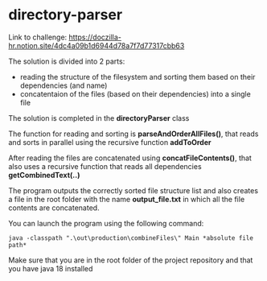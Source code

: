 ﻿# directory-parser
Link to challenge: https://doczilla-hr.notion.site/4dc4a09b1d6944d78a7f7d77317cbb63

The solution is divided into 2 parts:
- reading the structure of the filesystem and sorting them based on their dependencies (and name)
- concatentaion of the files (based on their dependencies) into a single file

The solution is completed in the **directoryParser** class

The function for reading and sorting is **parseAndOrderAllFiles()**, that reads and sorts in parallel using the recursive function **addToOrder**

After reading the files are concatenated using **concatFileContents()**, that also uses a recursive function that reads all dependencies **getCombinedText(..)**

The program outputs the correctly sorted file structure list and also creates a file in the root folder with the name **output_file.txt** in which all the file contents are concatenated.

You can launch the program using the following command:

`java -classpath ".\out\production\combineFiles\" Main *absolute file path*`

Make sure that you are in the root folder of the project repository and that you have java 18 installed
